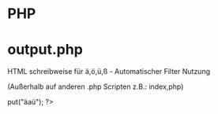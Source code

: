# PHP
# output.php  
HTML schreibweise für ä,ö,ü,ß - Automatischer Filter
Nutzung

(Außerhalb auf anderen .php Scripten z.B.: index,php)   
<?php    
include_once 'output.php';    
$output=new output();     
$output->put("äaü");  
?>    

